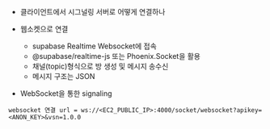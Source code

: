 - 클라이언트에서 시그널링 서버로 어떻게 연결하나
- 웹소켓으로 연결
  - supabase Realtime Websocket에 접속
  - @supabase/realtime-js 또는 Phoenix.Socket을 활용
  - 채널(topic)형식으로 방 생성 및 메시지 송수신
  - 메시지 구조는 JSON

- WebSocket을 통한 signaling
```
websocket 연결 url = ws://<EC2_PUBLIC_IP>:4000/socket/websocket?apikey=<ANON_KEY>&vsn=1.0.0
```